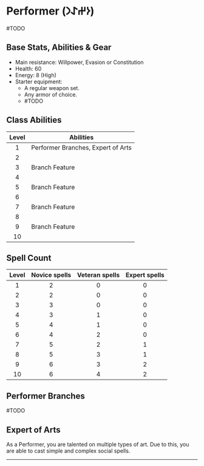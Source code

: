 # Performer (𐰆𐰔𐰀𐰣)
#TODO 

## Base Stats, Abilities & Gear
* Main resistance: Willpower, Evasion or Constitution
* Health: 60
* Energy: 8 (High)
* Starter equipment:
    * A regular weapon set.
    * Any armor of choice.
    * #TODO 

## Class Abilities
Level | Abilities
:---: | ---
1 | Performer Branches, Expert of Arts
2 | 
3 | Branch Feature
4 | 
5 | Branch Feature
6 | 
7 | Branch Feature
8 | 
9 | Branch Feature
10| 


## Spell Count
Level |   Novice spells   |  Veteran spells  | Expert spells
:---: | :---: | :---: | :---:
1 | 2| 0| 0       
2 | 2| 0| 0       
3 | 3| 0| 0       
4 | 3| 1| 0       
5 | 4| 1| 0       
6 | 4| 2| 0       
7 | 5| 2| 1       
8 | 5| 3| 1       
9 | 6| 3| 2       
10| 6| 4| 2       


## Performer Branches
#TODO 

## Expert of Arts
As a Performer, you are talented on multiple types of art. Due to this, you are able to cast simple and complex social spells.



---